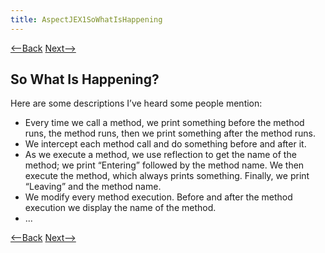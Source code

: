 ```yaml
---
title: AspectJEX1SoWhatIsHappening
---
```

[<--Back](AspectJEX1WhatIsHappening) [Next-->](AspectJEX1Explained)

## So What Is Happening?
Here are some descriptions I’ve heard some people mention:
* Every time we call a method, we print something before the method runs, the method runs, then we print something after the method runs.
* We intercept each method call and do something before and after it.
* As we execute a method, we use reflection to get the name of the method; we print “Entering” followed by the method name. We then execute the method, which always prints something. Finally, we print “Leaving” and the method name.
* We modify every method execution. Before and after the method execution we display the name of the method.
* ...

[<--Back](AspectJEX1WhatIsHappening) [Next-->](AspectJEX1Explained)
